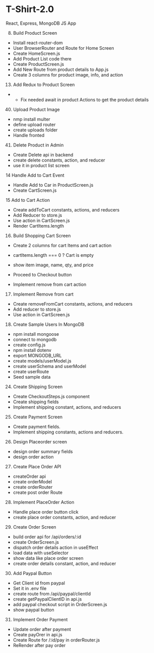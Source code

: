 # T-Shirt-2.0
React, Express, MongoDB JS App

8. Build Product Screen
- Install react-router-dom
- User BrowserRouter and Route for Home Screen
- Create HomeScreen.js
- Add Product List code there
- Create ProductScreen.js
- Add New Route from product details to App.js
- Create 3 columns for product image, info, and action

13. Add Redux to Product Screen
- * Fix needed await in product Actions to get the product details

40. Upload Product Image
- nmp install multer
- define upload router
- create uploads folder
- Handle fronted

41. Delete Product in Admin
- Create Delete api in backend
- create delete constants, action, and reducer
- use it in product list screen


14 Handle Add to Cart Event
- Handle Add to Car in ProductScreen.js
- Create CartScreen.js

15 Add to Cart Action
- Create addToCart constants, actions, and reducers
- Add Reducer to store.js
- Use action in CartScreen.js
- Render CartItems.length

16. Build Shopping Cart Screen
 - Create 2 columns for cart Items and cart action
 - cartItems.length === 0 ? Cart is empty




 - show item image, name, qty, and price
 - Proceed to Checkout button
 - Implement remove from cart action

17. Implement Remove from cart
- Create removeFromCart constants, actions, and reducers
- Add reducer to store.js
- Use action in CartScreen.js

18. Create Sample Users In MongoDB
- npm install mongoose
- connect to mongodb
- create config.js
- npm install dotenv
- export MONGODB_URL
- create models/userModel.js
- create userSchema and userModel
- create userRoute
- Seed sample data

24. Create Shipping Screen
- Create CheckoutSteps.js component
- Create shipping fields
- Implement shipping constant, actions, and reducers

25. Create Payment Screen
- Create payment fields.
- Implement shipping constants, actions and reducers.

26. Design Placeorder screen
- design order summary fields
- design order action

27. Create Place Order API
- createOrder api
- create orderModel
- create orderRouter
- create post order Route

28. Implement PlaceOrder Action
- Handle place order button click
- create place order constants, action, and reducer

29. Create Order Screen
- build order api for /api/orders/:id
- create OrderScreen.js
- dispatch order details action in useEffect
- load data with useSelector
- show data like place order screen
- create order details constant, action, and reducer

30. Add Paypal Button
- Get Client id from paypal
- Set it in .env file
- create route from /api/paypal/clientId
- create getPaypalClientID in api.js
- add paypal checkout script in OrderScreen.js
- show paypal button


31. Implement Order Payment
- Update order after payment
- Create payOrer in api.js
- Create Route for /:id/pay in orderRouter.js
- ReRender after pay order





